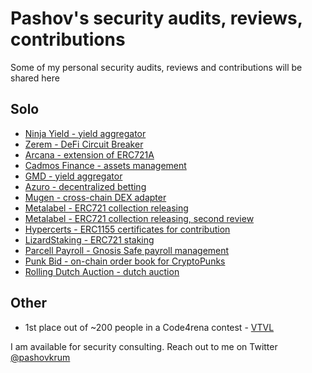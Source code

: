 # Pashov's security audits, reviews, contributions

Some of my personal security audits, reviews and contributions will be shared here

## Solo

- [Ninja Yield - yield aggregator](solo/NinjaYielder-security-review.md)
- [Zerem - DeFi Circuit Breaker](solo/Zerem-security-review.md)
- [Arcana - extension of ERC721A](solo/Arcana-security-review.md)
- [Cadmos Finance - assets management](solo/CadmosFinance-security-review.md)
- [GMD - yield aggregator](solo/GMD-security-review.md)
- [Azuro - decentralized betting](solo/Azuro-security-review.md)
- [Mugen - cross-chain DEX adapter](solo/Mugen-security-review.md)
- [Metalabel - ERC721 collection releasing](solo/Metalabel-security-review.md)
- [Metalabel - ERC721 collection releasing, second review](solo/Metalabel-second-security-review.md)
- [Hypercerts - ERC1155 certificates for contribution](solo/Hypercerts-security-review.md)
- [LizardStaking - ERC721 staking](solo/LizardStarking-security-review.md)
- [Parcell Payroll - Gnosis Safe payroll management](solo/ParcelPayroll-security-review.md)
- [Punk Bid - on-chain order book for CryptoPunks](solo/PunkBid-security-review.md)
- [Rolling Dutch Auction - dutch auction](solo/RollingDutchAuction-security-review.md)

## Other

- 1st place out of ~200 people in a Code4rena contest - [VTVL](https://code4rena.com/contests/2022-09-vtvl-contest)

I am available for security consulting. Reach out to me on Twitter [@pashovkrum](https://twitter.com/pashovkrum)
